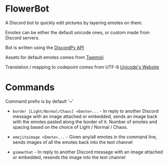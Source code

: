 # FlowerBot
A Discord bot to quickly edit pictures by layering emotes on them.

Emotes can be either the default unicode ones, or custom made from Discord servers.

Bot is written using the [DiscordPy API](https://discordpy.readthedocs.io/en/latest/index.html#)

Assets for default emotes comes from [Twemoji](https://github.com/twitter/twemoji) 

Translation / mapping to codepoint comes from UTF-8 [Unicode's Website](https://unicode.org/Public/emoji/13.1/emoji-test.txt)

# Commands
Command prefix is by default '~'

* `border [Light/Normal/Chaos] <Emote>...` - In reply to another Discord message with an image attached or embedded, sends an image back with the emotes pasted along the border of it. Number of emotes and spacing based on the choice of Light / Normal / Chaos.

* `emojitoimage <Emote>...` - Given any/all emotes in the command line, sends images of all the emotes back into the text channel

* `gimmethat` - In reply to another Discord message with an image attached or embedded, resends the image into the text channel